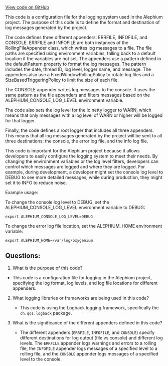 [View code on GitHub](https://github.com/oxygenium/oxygenium/flow/src/main/resources/logback.xml)

This code is a configuration file for the logging system used in the Alephium project. The purpose of this code is to define the format and destination of log messages generated by the project. 

The code defines three different appenders: ERRFILE, INFOFILE, and CONSOLE. ERRFILE and INFOFILE are both instances of the RollingFileAppender class, which writes log messages to a file. The file paths are specified using environment variables, falling back to a default location if the variables are not set. The appenders use a pattern defined in the defaultPattern property to format the log messages. The pattern includes the date, thread ID, log level, logger name, and message. The appenders also use a FixedWindowRollingPolicy to rotate log files and a SizeBasedTriggeringPolicy to limit the size of each file. 

The CONSOLE appender writes log messages to the console. It uses the same pattern as the file appenders and filters messages based on the ALEPHIUM_CONSOLE_LOG_LEVEL environment variable. 

The code also sets the log level for the io.netty logger to WARN, which means that only messages with a log level of WARN or higher will be logged for that logger. 

Finally, the code defines a root logger that includes all three appenders. This means that all log messages generated by the project will be sent to all three destinations: the console, the error log file, and the info log file. 

This code is important for the Alephium project because it allows developers to easily configure the logging system to meet their needs. By changing the environment variables or the log level filters, developers can control which messages are logged and where they are logged. For example, during development, a developer might set the console log level to DEBUG to see more detailed messages, while during production, they might set it to INFO to reduce noise. 

Example usage:

To change the console log level to DEBUG, set the ALEPHIUM_CONSOLE_LOG_LEVEL environment variable to DEBUG:

```
export ALEPHIUM_CONSOLE_LOG_LEVEL=DEBUG
```

To change the error log file location, set the ALEPHIUM_HOME environment variable:

```
export ALEPHIUM_HOME=/var/log/oxygenium
```
## Questions: 
 1. What is the purpose of this code?
   - This code is a configuration file for logging in the Alephium project, specifying the log format, log levels, and log file locations for different appenders.

2. What logging libraries or frameworks are being used in this code?
   - This code is using the Logback logging framework, specifically the `ch.qos.logback` package.

3. What is the significance of the different appenders defined in this code?
   - The different appenders (`ERRFILE`, `INFOFILE`, and `CONSOLE`) specify different destinations for log output (file vs console) and different log levels. The `ERRFILE` appender logs warnings and errors to a rolling file, the `INFOFILE` appender logs messages of a specified level to a rolling file, and the `CONSOLE` appender logs messages of a specified level to the console.